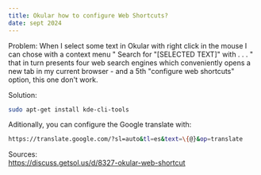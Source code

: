 ```yaml
---
title: Okular how to configure Web Shortcuts?
date: sept 2024
---
```

Problem:
When I select some text in Okular with right click in the mouse I can chose with a context menu " Search for "[SELECTED TEXT]" with . . . " that in turn presents four web search engines which conveniently opens a new tab in my current browser - and a 5th "configure web shortcuts" option, this one don't work.

Solution:
```bash
sudo apt-get install kde-cli-tools
```

Aditionally, you can configure the Google translate with:

```bash
https://translate.google.com/?sl=auto&tl=es&text=\{@}&op=translate

```

Sources:\
<https://discuss.getsol.us/d/8327-okular-web-shortcut>

